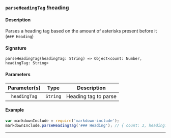 ### `parseHeadingTag` !heading

#### Description

Parses a heading tag based on the amount of asterisks present before it (`### Heading`)

#### Signature

`parseHeadingTag(headingTag: String) => Object<count: Number, headingTag: String>`

#### Parameters

| Parameter(s)    | Type     | Description                                  |
|:---------------:|:--------:|:--------------------------------------------:|
| `headingTag`    | `String` | Heading tag to parse                         |

#### Example

```javascript
var markdownInclude = require('markdown-include');
markdownInclude.parseHeadingTag('### Heading'); // { count: 3, headingTag: 'Heading' }
```

---